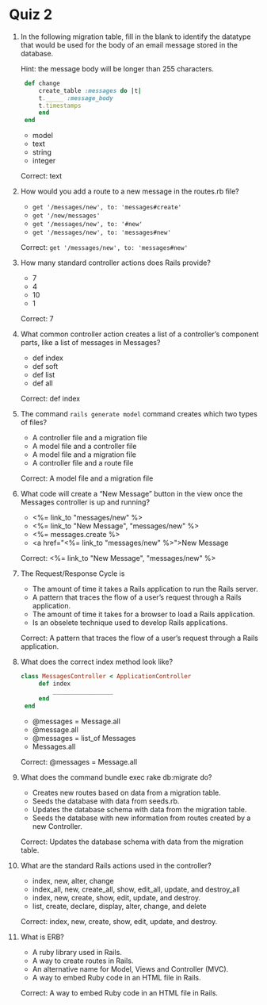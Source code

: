 # Quiz 2

1. In the following migration table, fill in the blank to identify the datatype <br>
   that would be used for the body of an email message stored in the database.

   Hint: the message body will be longer than 255 characters.

   ```ruby
    def change
        create_table :messages do |t|
        t._____ :message_body
        t.timestamps
        end
    end
   ```

   - model
   - text
   - string
   - integer

   Correct: text

2. How would you add a route to a new message in the routes.rb file?

   - `get '/messages/new', to: 'messages#create'`
   - `get '/new/messages'`
   - `get '/messages/new', to: '#new'`
   - `get '/messages/new', to: 'messages#new'`

   Correct: `get '/messages/new', to: 'messages#new'`

3. How many standard controller actions does Rails provide?

   - 7
   - 4
   - 10
   - 1

   Correct: 7

4. What common controller action creates a list of a controller’s component parts, like a list of messages in Messages?

   - def index
   - def soft
   - def list
   - def all

   Correct: def index

5. The command `rails generate model` command creates which two types of files?

   - A controller file and a migration file
   - A model file and a controller file
   - A model file and a migration file
   - A controller file and a route file

   Correct: A model file and a migration file

6. What code will create a “New Message” button in the view once the Messages controller is up and running?

   - <%= link_to "messages/new" %>
   - <%= link_to "New Message", "messages/new" %>
   - <%= messages.create %>
   - <a href="<%= link_to "messages/new" %>">New Message</a>

   Correct: <%= link_to "New Message", "messages/new" %>

7. The Request/Response Cycle is

   - The amount of time it takes a Rails application to run the Rails server.
   - A pattern that traces the flow of a user’s request through a Rails application.
   - The amount of time it takes for a browser to load a Rails application.
   - Is an obselete technique used to develop Rails applications.

   Correct: A pattern that traces the flow of a user’s request through a Rails application.

8. What does the correct index method look like?

   ```ruby
   class MessagesController < ApplicationController
        def index
            _________________
        end
    end
   ```

   - @messages = Message.all
   - @message.all
   - @messages = list_of Messages
   - Messages.all

   Correct: @messages = Message.all

9. What does the command bundle exec rake db:migrate do?

   - Creates new routes based on data from a migration table.
   - Seeds the database with data from seeds.rb.
   - Updates the database schema with data from the migration table.
   - Seeds the database with new information from routes created by a new Controller.

   Correct: Updates the database schema with data from the migration table.

10. What are the standard Rails actions used in the controller?

    - index, new, alter, change
    - index_all, new, create_all, show, edit_all, update, and destroy_all
    - index, new, create, show, edit, update, and destroy.
    - list, create, declare, display, alter, change, and delete

    Correct: index, new, create, show, edit, update, and destroy.

11. What is ERB?

    - A ruby library used in Rails.
    - A way to create routes in Rails.
    - An alternative name for Model, Views and Controller (MVC).
    - A way to embed Ruby code in an HTML file in Rails.

    Correct: A way to embed Ruby code in an HTML file in Rails.
